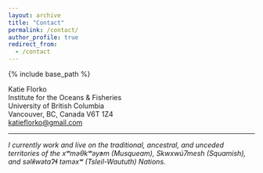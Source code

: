 ```yaml
---
layout: archive
title: "Contact"
permalink: /contact/
author_profile: true
redirect_from:
  - /contact
---
```


{% include base_path %}

Katie Florko  
Institute for the Oceans & Fisheries  
University of British Columbia  
Vancouver, BC, Canada V6T 1Z4   
katieflorko@gmail.com

---
*I currently work and live on the traditional, ancestral, and unceded territories of the xʷməθkʷəy̓əm (Musqueam), Skwxwú7mesh (Squamish), and səl̓ilwətaɁɬ təməxʷ (Tsleil-Waututh) Nations.*
